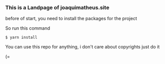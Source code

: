 ### This is a Landpage of joaquimatheus.site

before of start, you need to install the packages for the project

So run this command
``` shell
$ yarn install
```



You can use this repo for anything, i don't care about copyrights just do it 

(=
